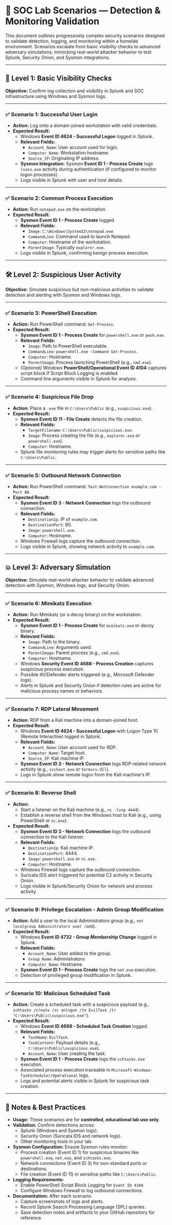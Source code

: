 # 🧪 SOC Lab Scenarios — Detection & Monitoring Validation

This document outlines progressively complex security scenarios designed to validate detection, logging, and monitoring within a homelab environment. Scenarios escalate from basic visibility checks to advanced adversary simulations, mimicking real-world attacker behavior to test Splunk, Security Onion, and Sysmon integrations.

---

## 🔰 Level 1: Basic Visibility Checks

**Objective:** Confirm log collection and visibility in Splunk and SOC infrastructure using Windows and Sysmon logs.

---

### ✅ Scenario 1: Successful User Login

- **Action:** Log onto a domain-joined workstation with valid credentials.
- **Expected Result:**
  - Windows **Event ID 4624 - Successful Logon** logged in Splunk.
  - **Relevant Fields:**
    - `Account_Name`: User account used for login.
    - `Computer_Name`: Workstation hostname.
    - `Source_IP`: Originating IP address.
  - **Sysmon Integration:** Sysmon **Event ID 1 - Process Create** logs `lsass.exe` activity during authentication (if configured to monitor logon processes).
  - Logs visible in Splunk with user and host details.

---

### ✅ Scenario 2: Common Process Execution

- **Action:** Run `notepad.exe` on the workstation.
- **Expected Result:**
  - **Sysmon Event ID 1 - Process Create** logged.
  - **Relevant Fields:**
    - `Image`: `C:\Windows\System32\notepad.exe`
    - `CommandLine`: Command used to launch Notepad.
    - `Computer`: Hostname of the workstation.
    - `ParentImage`: Typically `explorer.exe`.
  - Logs visible in Splunk, confirming benign process execution.

---

## 🛠 Level 2: Suspicious User Activity

**Objective:** Simulate suspicious but non-malicious activities to validate detection and alerting with Sysmon and Windows logs.

---

### ✅ Scenario 3: PowerShell Execution

- **Action:** Run PowerShell command: `Get-Process`.
- **Expected Result:**
  - **Sysmon Event ID 1 - Process Create** for `powershell.exe` or `pwsh.exe`.
  - **Relevant Fields:**
    - `Image`: Path to PowerShell executable.
    - `CommandLine`: `powershell.exe -Command Get-Process`.
    - `Computer`: Hostname.
    - `ParentImage`: Process launching PowerShell (e.g., `cmd.exe`).
  - *(Optional)* Windows **PowerShell/Operational Event ID 4104** captures script block if Script Block Logging is enabled.
  - Command line arguments visible in Splunk for analysis.

---

### ✅ Scenario 4: Suspicious File Drop

- **Action:** Place a `.exe` file in `C:\Users\Public` (e.g., `suspicious.exe`).
- **Expected Result:**
  - **Sysmon Event ID 11 - File Create** detects the file creation.
  - **Relevant Fields:**
    - `TargetFilename`: `C:\Users\Public\suspicious.exe`.
    - `Image`: Process creating the file (e.g., `explorer.exe` or `powershell.exe`).
    - `Computer`: Hostname.
  - Splunk file monitoring rules may trigger alerts for sensitive paths like `C:\Users\Public`.

---

### ✅ Scenario 5: Outbound Network Connection

- **Action:** Run PowerShell command: `Test-NetConnection example.com -Port 80`.
- **Expected Result:**
  - **Sysmon Event ID 3 - Network Connection** logs the outbound connection.
  - **Relevant Fields:**
    - `DestinationIp`: IP of `example.com`.
    - `DestinationPort`: 80.
    - `Image`: `powershell.exe`.
    - `Computer`: Hostname.
  - Windows Firewall logs capture the outbound connection.
  - Logs visible in Splunk, showing network activity to `example.com`.

---

## 💥 Level 3: Adversary Simulation

**Objective:** Simulate real-world attacker behavior to validate advanced detection with Sysmon, Windows logs, and Security Onion.

---

### ✅ Scenario 6: Mimikatz Execution

- **Action:** Run Mimikatz (or a decoy binary) on the workstation.
- **Expected Result:**
  - **Sysmon Event ID 1 - Process Create** for `mimikatz.exe` or decoy binary.
  - **Relevant Fields:**
    - `Image`: Path to the binary.
    - `CommandLine`: Arguments used.
    - `ParentImage`: Parent process (e.g., `cmd.exe`).
    - `Computer`: Hostname.
  - Windows **Security Event ID 4688 - Process Creation** captures suspicious process execution.
  - Possible AV/Defender alerts triggered (e.g., Microsoft Defender logs).
  - Alerts in Splunk and Security Onion if detection rules are active for malicious process names or behaviors.

---

### ✅ Scenario 7: RDP Lateral Movement

- **Action:** RDP from a Kali machine into a domain-joined host.
- **Expected Result:**
  - Windows **Event ID 4624 - Successful Logon** with Logon Type 10 (Remote Interactive) logged in Splunk.
  - **Relevant Fields:**
    - `Account_Name`: User account used for RDP.
    - `Computer_Name`: Target host.
    - `Source_IP`: Kali machine IP.
  - **Sysmon Event ID 3 - Network Connection** logs RDP-related network activity (e.g., `svchost.exe` or `termsrv.dll`).
  - Logs in Splunk show remote logon from the Kali machine's IP.

---

### ✅ Scenario 8: Reverse Shell

- **Action:**
  - Start a listener on the Kali machine (e.g., `nc -lvnp 4444`).
  - Establish a reverse shell from the Windows host to Kali (e.g., using PowerShell or `nc.exe`).
- **Expected Result:**
  - **Sysmon Event ID 3 - Network Connection** logs the outbound connection to the Kali listener.
  - **Relevant Fields:**
    - `DestinationIp`: Kali machine IP.
    - `DestinationPort`: 4444.
    - `Image`: `powershell.exe` or `nc.exe`.
    - `Computer`: Hostname.
  - Windows Firewall logs capture the outbound connection.
  - Suricata IDS alert triggered for potential C2 activity in Security Onion.
  - Logs visible in Splunk/Security Onion for network and process activity.

---

### ✅ Scenario 9: Privilege Escalation - Admin Group Modification

- **Action:** Add a user to the local Administrators group (e.g., `net localgroup Administrators user /add`).
- **Expected Result:**
  - Windows **Event ID 4732 - Group Membership Change** logged in Splunk.
  - **Relevant Fields:**
    - `Account_Name`: User added to the group.
    - `Group_Name`: Administrators.
    - `Computer_Name`: Hostname.
  - **Sysmon Event ID 1 - Process Create** logs the `net.exe` execution.
  - Detection of privileged group modification in Splunk.

---

### ✅ Scenario 10: Malicious Scheduled Task

- **Action:** Create a scheduled task with a suspicious payload (e.g., `schtasks /create /sc onlogon /tn EvilTask /tr "C:\Users\Public\suspicious.exe"`).
- **Expected Result:**
  - Windows **Event ID 4698 - Scheduled Task Creation** logged.
  - **Relevant Fields:**
    - `TaskName`: `EvilTask`.
    - `TaskContent`: Payload details (e.g., `C:\Users\Public\suspicious.exe`).
    - `Account_Name`: User creating the task.
  - **Sysmon Event ID 1 - Process Create** logs the `schtasks.exe` execution.
  - Associated process execution traceable in `Microsoft-Windows-TaskScheduler/Operational` logs.
  - Logs and potential alerts visible in Splunk for suspicious task creation.

---

## 📝 Notes & Best Practices

- **Usage:** These scenarios are for **controlled, educational lab use only**.
- **Validation:** Confirm detections across:
  - Splunk (Windows and Sysmon logs).
  - Security Onion (Suricata IDS and network logs).
  - Other monitoring tools in your lab.
- **Sysmon Configuration:** Ensure Sysmon rules monitor:
  - Process creation (Event ID 1) for suspicious binaries like `powershell.exe`, `net.exe`, and `schtasks.exe`.
  - Network connections (Event ID 3) for non-standard ports or destinations.
  - File creation (Event ID 11) in sensitive paths like `C:\Users\Public`.
- **Logging Requirements:**
  - Enable PowerShell Script Block Logging for `Event ID 4104`.
  - Configure Windows Firewall to log outbound connections.
- **Documentation:** After each scenario:
  - Capture screenshots of logs and alerts.
  - Record Splunk Search Processing Language (SPL) queries.
  - Save detection notes and artifacts to your GitHub repository for reference.